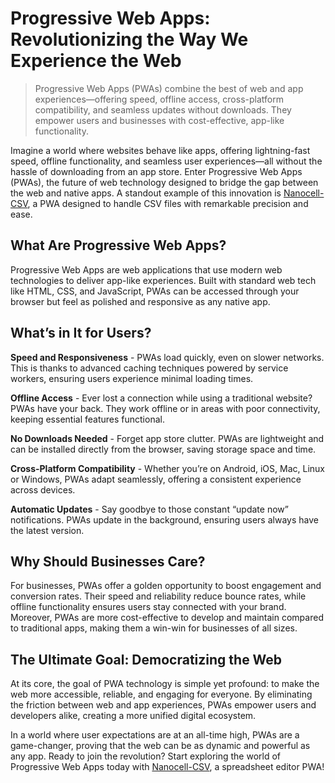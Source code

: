 # Progressive Web Apps: Revolutionizing the Way We Experience the Web

>  Progressive Web Apps (PWAs) combine the best of web and app experiences—offering speed, offline access, cross-platform compatibility, and seamless updates without downloads. They empower users and businesses with cost-effective, app-like functionality.

Imagine a world where websites behave like apps, offering lightning-fast speed, offline functionality, and seamless user experiences—all without the hassle of downloading from an app store. Enter Progressive Web Apps (PWAs), the future of web technology designed to bridge the gap between the web and native apps. A standout example of this innovation is [Nanocell-CSV](https://www.nanocell-csv.com/), a PWA designed to handle CSV files with remarkable precision and ease.



## What Are Progressive Web Apps?
Progressive Web Apps are web applications that use modern web technologies to deliver app-like experiences. Built with standard web tech like HTML, CSS, and JavaScript, PWAs can be accessed through your browser but feel as polished and responsive as any native app.

## What’s in It for Users?

**Speed and Responsiveness** - PWAs load quickly, even on slower networks. This is thanks to advanced caching techniques powered by service workers, ensuring users experience minimal loading times.

**Offline Access** - Ever lost a connection while using a traditional website? PWAs have your back. They work offline or in areas with poor connectivity, keeping essential features functional.

**No Downloads Needed** - Forget app store clutter. PWAs are lightweight and can be installed directly from the browser, saving storage space and time.

**Cross-Platform Compatibility** - Whether you’re on Android, iOS, Mac, Linux or Windows, PWAs adapt seamlessly, offering a consistent experience across devices.

**Automatic Updates** - Say goodbye to those constant “update now” notifications. PWAs update in the background, ensuring users always have the latest version.

## Why Should Businesses Care? 

For businesses, PWAs offer a golden opportunity to boost engagement and conversion rates. Their speed and reliability reduce bounce rates, while offline functionality ensures users stay connected with your brand. Moreover, PWAs are more cost-effective to develop and maintain compared to traditional apps, making them a win-win for businesses of all sizes.

## The Ultimate Goal: Democratizing the Web
At its core, the goal of PWA technology is simple yet profound: to make the web more accessible, reliable, and engaging for everyone. By eliminating the friction between web and app experiences, PWAs empower users and developers alike, creating a more unified digital ecosystem.

In a world where user expectations are at an all-time high, PWAs are a game-changer, proving that the web can be as dynamic and powerful as any app. Ready to join the revolution? Start exploring the world of Progressive Web Apps today with [Nanocell-CSV](https://www.nanocell-csv.com/), a spreadsheet editor PWA!

